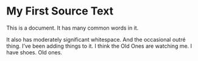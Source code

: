 # My First Source Text

This is a document. It has many common words in it.

It also has moderately significant whitespace. And the occasional outré thing. I’ve been adding things to it. I think the Old Ones are watching me. I have shoes. Old ones.
